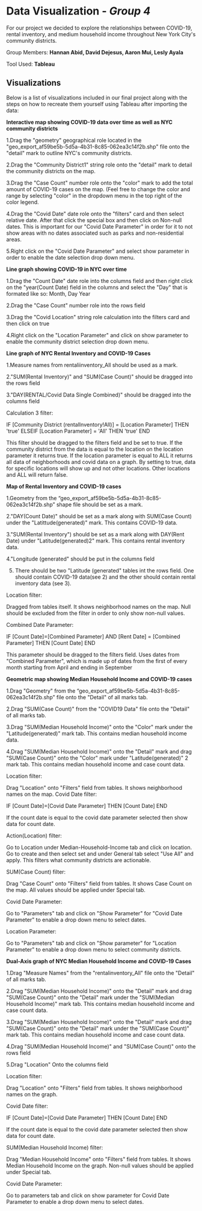 # Data Visualization - *Group 4*

For our project we decided to explore the relationships between COVID-19, rental inventory, and medium household income throughout New York City's community districts.

Group Members: **Hannan Abid, David Dejesus, Aaron Mui, Lesly Ayala**

Tool Used: **Tableau**

## Visualizations
Below is a list of visualizations included in our final project along with the steps on how to recreate them yourself using Tableau after importing the data:

**Interactive map showing COVID-19 data over time as well as NYC community districts**

1.Drag the "geometry" geographical role located in the "geo_export_af59be5b-5d5a-4b31-8c85-062ea3c14f2b.shp" file onto the "detail" mark to outline NYC's community districts.

2.Drag the "Community District1" string role onto the "detail" mark to detail the community districts on the map.

3.Drag the "Case Count" number role onto the "color" mark to add the total amount of COVID-19 cases on the map. (Feel free to change the color and range by selecting "color" in the dropdown menu in the top right of the color legend.

4.Drag the "Covid Date" date role onto the "filters" card and then select relative date. After that click the special box and then click on Non-null dates. This is important for our "Covid Date Parameter" in order for it to not show areas with no dates associated such as parks and non-residential areas.

5.Right click on the "Covid Date Parameter" and select show parameter in order to enable the date selection drop down menu.

**Line graph showing COVID-19 in NYC over time**

1.Drag the "Count Date" date role into the columns field and then right click on the "year(Count Date) field in the columns and select the "Day" that is formated like so: Month, Day Year

2.Drag the "Case Count" number role into the rows field

3.Drag the "Covid Location" string role calculation into the filters card and then click on true

4.Right click on the "Location Parameter" and click on show parameter to enable the community district selection drop down menu.


**Line graph of NYC Rental Inventory and COVID-19 Cases**

1.Measure names from rentaliinventory_All should be used as a mark. 

2."SUM(Rental Inventory)" and "SUM(Case Count)" should be dragged into the rows field

3."DAY(RENTAL/Covid Data Single Combined)" should be dragged into the columns field

Calculation 3 filter:

IF [Community District (rentalInventory!All)] = [Location Parameter] THEN 'true' ELSEIF  [Location Parameter] = 'All' THEN 'true' END

This filter should be dragged to the filters field and be set to true.
If the community district from the data is equal to the location on the location parameter it returns true.
If the location parameter is equal to ALL it returns all data of neighborhoods and covid data on a graph.
By setting to true, data for specific locations will show up and not other locations. Other locations and ALL will return false.

**Map of Rental Inventory and COVID-19 cases**

1.Geometry from the “geo_export_af59be5b-5d5a-4b31-8c85-062ea3c14f2b.shp” shape file should be set as a mark.

2."DAY(Count Date)" should be set as a mark along with SUM(Case Count) under the "Latittude(generated)" mark. This contains COVID-19 data.

3."SUM(Rental Inventory") should be set as a mark along with DAY(Rent Date) under "Latitude(generated)2" mark. This contains rental inventory data.

4."Longitude (generated" should be put in the columns field

5. There should be two "Latitude (generated" tables int the rows field. One should contain COVID-19 data(see 2) and the other should contain rental inventory data (see 3).

Location filter: 

Dragged from tables itself. It shows neighborhood names on the map. 
Null should be excluded from the filter in order to only show non-null values.

Combined Date Parameter: 

IF  [Count Date]=[Combined Parameter] AND [Rent Date] = [Combined Parameter] THEN [Count Date] END

This parameter should be dragged to the filters field.
Uses dates from "Combined Parameter", which is made up of dates from the first of every month starting from April and ending in September

**Geometric map showing Median Household Income and COVID-19 cases**

1.Drag "Geometry" from the “geo_export_af59be5b-5d5a-4b31-8c85-062ea3c14f2b.shp” file onto the "Detail" of all marks tab.

2.Drag "SUM(Case Count)" from the "COVID19 Data" file onto the "Detail" of all marks tab.

3.Drag "SUM(Median Household Income)" onto the "Color" mark under the "Latitude(generated)" mark tab. This contains median household income data.

4.Drag "SUM(Median Household Income)" onto the "Detail" mark and drag "SUM(Case Count)" onto the "Color" mark under "Latitude(generated)" 2 mark tab. This contains median household income and case count data.

Location filter:

Drag "Location" onto "Filters" field from tables. It shows neighborhood names on the map.
Covid Date filter:

IF  [Count Date]=[Covid Date Parameter] THEN [Count Date] END

If the count date is equal to the covid date parameter selected then show data for count date.

Action(Location) filter:

Go to Location under Median-Household-Income tab and click on location. Go to create and then select set and under General tab select "Use All" and apply. This filters what community districts are actionable.

SUM(Case Count) filter:

Drag "Case Count" onto "Filters" field from tables. It shows Case Count on the map. All values should be applied under Special tab.

Covid Date Parameter:

Go to "Parameters" tab and click on "Show Parameter" for "Covid Date Parameter" to enable a drop down menu to select dates.

Location Parameter:

Go to "Parameters" tab and click on "Show parameter" for "Location Parameter" to enable a drop down menu to select community districts.

**Dual-Axis graph of NYC Median Household Income and COVID-19 Cases**

1.Drag "Measure Names" from the "rentalinventory_All" file onto the "Detail" of all marks tab.

2.Drag "SUM(Median Household Income)" onto the "Detail" mark and drag "SUM(Case Count)" onto the "Detail" mark under the "SUM(Median Household Income)" mark tab. This contains median household income and case count data.

3.Drag "SUM(Median Household Income)" onto the "Detail" mark and drag "SUM(Case Count)" onto the "Detail" mark under the "SUM(Case Count)" mark tab. This contains median household income and case count data.

4.Drag "SUM(Median Household Income)" and "SUM(Case Count)" onto the rows field

5.Drag "Location" Onto the columns field

Location filter:

Drag "Location" onto "Filters" field from tables. It shows neighborhood names on the graph.

Covid Date filter:

IF  [Count Date]=[Covid Date Parameter] THEN [Count Date] END

If the count date is equal to the covid date parameter selected then show data for count date.

SUM(Median Household Income) filter:

Drag "Median Household Income" onto "Filters" field from tables. It shows Median Household Income on the graph. Non-null values should be applied under Special tab.

Covid Date Parameter:

Go to parameters tab and click on show parameter for Covid Date Parameter to enable a drop down menu to select dates.
